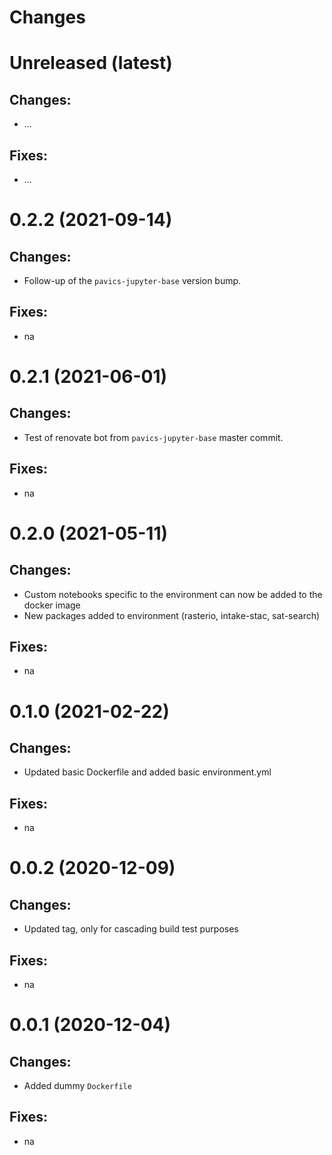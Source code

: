 Changes
=======

Unreleased (latest)
===================

Changes:
--------
- ...

Fixes:
------
- ...
  
0.2.2 (2021-09-14)
===================

Changes:
--------
- Follow-up of the `pavics-jupyter-base` version bump.

Fixes:
------
- na

0.2.1 (2021-06-01)
===================

Changes:
--------
- Test of renovate bot from `pavics-jupyter-base` master commit.

Fixes:
------
- na
  
0.2.0 (2021-05-11)
===================

Changes:
--------
- Custom notebooks specific to the environment can now be added to the docker image
- New packages added to environment (rasterio, intake-stac, sat-search)

Fixes:
------
- na

0.1.0 (2021-02-22)
===================

Changes:
--------
- Updated basic Dockerfile and added basic environment.yml

Fixes:
------
- na

0.0.2 (2020-12-09)
===================

Changes:
--------
- Updated tag, only for cascading build test purposes

Fixes:
------
- na

0.0.1 (2020-12-04)
===================

Changes:
--------
- Added dummy `Dockerfile`

Fixes:
------
- na